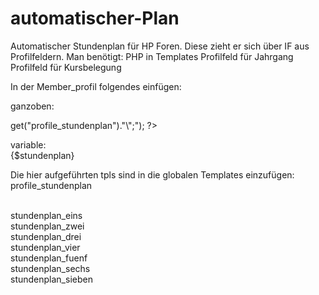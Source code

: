 # automatischer-Plan
Automatischer Stundenplan für HP Foren. 
Diese zieht er sich über IF aus Profilfeldern. 
Man benötigt: 
PHP in Templates
Profilfeld für Jahrgang
Profilfeld für Kursbelegung


In der Member_profil folgendes einfügen:

ganzoben:<br>
<?php
eval("\$stundenplan = \"".$templates->get("profile_stundenplan")."\";");
?><br>

variable:<br>
{$stundenplan}

Die hier aufgeführten tpls sind in die globalen Templates einzufügen:<br>
profile_stundenplan<br><br>

stundenplan_eins<br>
stundenplan_zwei<br>
stundenplan_drei<br>
stundenplan_vier<br>
stundenplan_fuenf<br>
stundenplan_sechs<br>
stundenplan_sieben<br>
